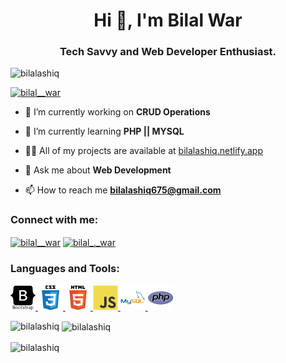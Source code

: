<h1 align="center">Hi 👋, I'm Bilal War</h1>
<h3 align="center">Tech Savvy and Web Developer Enthusiast.</h3>

<p align="left"> <img src="https://komarev.com/ghpvc/?username=bilalashiq&label=Profile%20views&color=0e75b6&style=flat" alt="bilalashiq" /> </p>

<p align="left"> <a href="https://twitter.com/bilal__war" target="blank"><img src="https://img.shields.io/twitter/follow/bilal__war?logo=twitter&style=for-the-badge" alt="bilal__war" /></a> </p>

- 🔭 I’m currently working on **CRUD Operations**

- 🌱 I’m currently learning **PHP || MYSQL**

- 👨‍💻 All of my projects are available at [bilalashiq.netlify.app](bilalashiq.netlify.app)

- 💬 Ask me about **Web Development**

- 📫 How to reach me **bilalashiq675@gmail.com**

<h3 align="left">Connect with me:</h3>
<p align="left">
<a href="https://twitter.com/bilal__war" target="blank"><img align="center" src="https://raw.githubusercontent.com/rahuldkjain/github-profile-readme-generator/master/src/images/icons/Social/twitter.svg" alt="bilal__war" height="30" width="40" /></a>
<a href="https://instagram.com/bilal_._war" target="blank"><img align="center" src="https://raw.githubusercontent.com/rahuldkjain/github-profile-readme-generator/master/src/images/icons/Social/instagram.svg" alt="bilal_._war" height="30" width="40" /></a>
</p>

<h3 align="left">Languages and Tools:</h3>
<p align="left"> <a href="https://getbootstrap.com" target="_blank" rel="noreferrer"> <img src="https://raw.githubusercontent.com/devicons/devicon/master/icons/bootstrap/bootstrap-plain-wordmark.svg" alt="bootstrap" width="40" height="40"/> </a> <a href="https://www.w3schools.com/css/" target="_blank" rel="noreferrer"> <img src="https://raw.githubusercontent.com/devicons/devicon/master/icons/css3/css3-original-wordmark.svg" alt="css3" width="40" height="40"/> </a> <a href="https://www.w3.org/html/" target="_blank" rel="noreferrer"> <img src="https://raw.githubusercontent.com/devicons/devicon/master/icons/html5/html5-original-wordmark.svg" alt="html5" width="40" height="40"/> </a> <a href="https://developer.mozilla.org/en-US/docs/Web/JavaScript" target="_blank" rel="noreferrer"> <img src="https://raw.githubusercontent.com/devicons/devicon/master/icons/javascript/javascript-original.svg" alt="javascript" width="40" height="40"/> </a> <a href="https://www.mysql.com/" target="_blank" rel="noreferrer"> <img src="https://raw.githubusercontent.com/devicons/devicon/master/icons/mysql/mysql-original-wordmark.svg" alt="mysql" width="40" height="40"/> </a> <a href="https://www.php.net" target="_blank" rel="noreferrer"> <img src="https://raw.githubusercontent.com/devicons/devicon/master/icons/php/php-original.svg" alt="php" width="40" height="40"/> </a> </p>

<p><img align="left" src="https://github-readme-stats.vercel.app/api/top-langs?username=bilalashiq&show_icons=true&locale=en&layout=compact" alt="bilalashiq" /></p>

<p>&nbsp;<img align="center" src="https://github-readme-stats.vercel.app/api?username=bilalashiq&show_icons=true&locale=en" alt="bilalashiq" /></p>

<p><img align="center" src="https://github-readme-streak-stats.herokuapp.com/?user=bilalashiq&" alt="bilalashiq" /></p>
